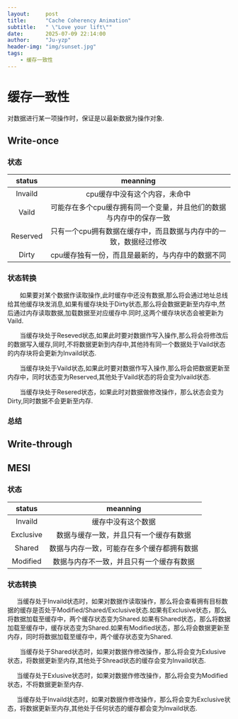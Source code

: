 ```yaml
---
layout:     post
title:      "Cache Coherency Animation"
subtitle:   " \"Love your lift\""
date:       2025-07-09 22:14:00
author:     "Ju-yzp"
header-img: "img/sunset.jpg"
tags:
    - 缓存一致性
---
```



# 缓存一致性

对数据进行某一项操作时，保证是以最新数据为操作对象.

## Write-once

### 状态

|status|meanning|
|:---:|:---:|
|Invaild|cpu缓存中没有这个内容，未命中|
|Vaild|可能存在多个cpu缓存拥有同一个变量，并且他们的数据与内存中的保存一致|
|Reserved|只有一个cpu拥有数据在缓存中，而且数据与内存中的一致，数据经过修改|
|Dirty|cpu缓存独有一份，而且是最新的，与内存中的数据不同|

### 状态转换
&ensp;&ensp;&ensp;&ensp;如果要对某个数据作读取操作,此时缓存中还没有数据,那么将会通过地址总线给其他缓存块发消息,如果有缓存块处于Dirty状态,那么将会数据更新至内存中,然后通过内存读取数据,加载数据至对应缓存中.同时,这两个缓存块状态会被更新为Vaild.


&ensp;&ensp;&ensp;&ensp;当缓存块处于Reseved状态,如果此时要对数据作写入操作,那么将会将修改后的数据写入缓存,同时,不将数据更新到内存中,其他持有同一个数据处于Vaild状态的内存块将会更新为Invaild状态.

&ensp;&ensp;&ensp;&ensp;当缓存块处于Vaild状态,如果此时要对数据作写入操作,那么将会把数据更新至内存中，同时状态变为Reserved,其他处于Vaild状态的将会变为Ivaild状态.

&ensp;&ensp;&ensp;&ensp;当缓存块处于Resered状态，如果此时对数据做修改操作，那么状态会变为Dirty,同时数据不会更新至内存.

### 总结

## Write-through


## MESI

### 状态

|status|meanning|
|:---:|:---:|
|Invaild|缓存中没有这个数据|
|Exclusive|数据与缓存一致，并且只有一个缓存有数据|
|Shared|数据与内存一致，可能存在多个缓存都拥有数据|
|Modified|数据与内存不一致，并且只有一个缓存有数据|

### 状态转换

&ensp;&ensp;&ensp;当缓存处于Invaild状态时，如果对数据作读取操作，那么将会查看拥有目标数据的缓存是否处于Modified/Shared/Exclusive状态.如果有Exclusive状态，那么将数据加载至缓存中，两个缓存状态变为Shared.如果有Shared状态，那么将数据加载至缓存中，缓存状态变为Shared.如果有Modified状态，那么将会数据更新至内存，同时将数据加载至缓存中，两个缓存状态变为Shared.

&ensp;&ensp;&ensp;&ensp;当缓存处于Shared状态时，如果对数据作修改操作，那么将会变为Exlusive状态，将数据更新至内存,其他处于Shread状态的缓存会变为Invaild状态.

&ensp;&ensp;&ensp;当缓存处于Exlusive状态时，如果对数据作修改操作，那么将会变为Modified状态，不将数据更新至内存.

&ensp;&ensp;&ensp;当缓存处于Invaild状态时，如果对数据作修改操作，那么将会变为Exclusive状态，将数据更新至内存,其他处于任何状态的缓存都会变为Invaild状态.